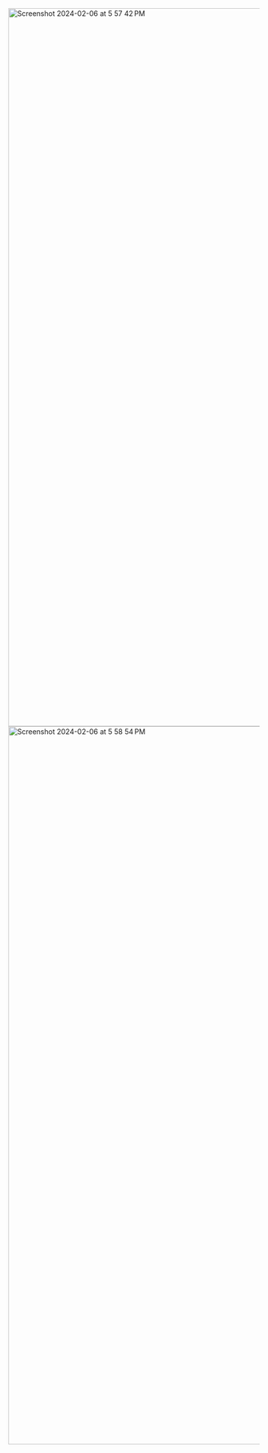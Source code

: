 <img width="1440" alt="Screenshot 2024-02-06 at 5 57 42 PM" src="https://github.com/supriya224/Login-signup-form/assets/52038704/b596d938-2045-4866-8eda-5d24b85efd0a">
<img width="1440" alt="Screenshot 2024-02-06 at 5 58 54 PM" src="https://github.com/supriya224/Login-signup-form/assets/52038704/f2a0ea95-b15c-4f29-83d9-8f097fda2453">

